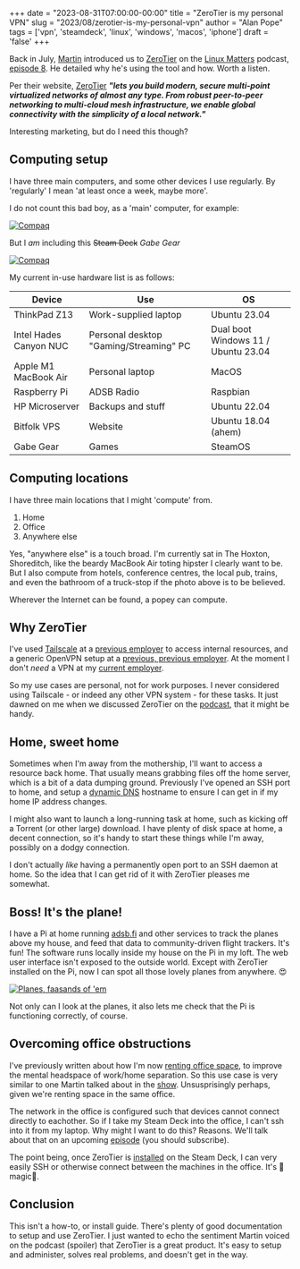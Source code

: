 +++
date = "2023-08-31T07:00:00-00:00"
title = "ZeroTier is my personal VPN"
slug = "2023/08/zerotier-is-my-personal-vpn"
author = "Alan Pope"
tags = ['vpn', 'steamdeck', 'linux', 'windows', 'macos', 'iphone']
draft = 'false'
+++

Back in July, [Martin](https://wimpysworld.com/) introduced us to [ZeroTier](https://www.zerotier.com/) on the [Linux Matters](https://linuxmatters.sh/) podcast, [episode 8](https://linuxmatters.sh/8/). He detailed why he's using the tool and how. Worth a listen. 

Per their website, [ZeroTier](https://www.zerotier.com/) ***"lets you build modern, secure multi-point virtualized networks of almost any type. From robust peer-to-peer networking to multi-cloud mesh infrastructure, we enable global connectivity with the simplicity of a local network."***

Interesting marketing, but do I need this though?

## Computing setup

I have three main computers, and some other devices I use regularly. By 'regularly' I mean 'at least once a week, maybe more'. 

I do not count this bad boy, as a 'main' computer, for example:

[![Compaq](/blog/images/2023-08-31/compaq.jpeg)](/blog/images/2023-08-31/compaq.jpeg)

But I *am* including this ~~Steam Deck~~ *Gabe Gear*

[![Compaq](/blog/images/2023-08-31/steamdeck.jpeg)](/blog/images/2023-08-31/steamdeck.jpeg)

My current in-use hardware list is as follows:

| Device | Use | OS|
|--------|-----|---|
| ThinkPad Z13 | Work-supplied laptop | Ubuntu 23.04|
| Intel Hades Canyon NUC | Personal desktop "Gaming/Streaming" PC | Dual boot Windows 11 / Ubuntu 23.04|
| Apple M1 MacBook Air | Personal laptop | MacOS|
| Raspberry Pi | ADSB Radio | Raspbian |
| HP Microserver | Backups and stuff| Ubuntu 22.04 |
| Bitfolk VPS | Website| Ubuntu 18.04 (ahem)|
| Gabe Gear | Games | SteamOS |

## Computing locations

I have three main locations that I might 'compute' from.

1. Home
2. Office
3. Anywhere else

Yes, "anywhere else" is a touch broad. I'm currently sat in The Hoxton, Shoreditch, like the beardy MacBook Air toting hipster I clearly want to be. But I also compute from hotels, conference centres, the local pub, trains, and even the bathroom of a truck-stop if the photo above is to be believed. 

Wherever the Internet can be found, a popey can compute. 

## Why ZeroTier

I've used [Tailscale](https://tailscale.com/) at a [previous employer](https://www.influxdata.com/) to access internal resources, and a generic OpenVPN setup at a [previous, previous employer](https://canonical.com). At the moment I don't *need* a VPN at my [current employer](https://axiom.co/). 

So my use cases are personal, not for work purposes. I never considered using Tailscale - or indeed any other VPN system - for these tasks. It just dawned on me when we discussed ZeroTier on the [podcast](https://linuxmatters.sh/8/), that it might be handy.

## Home, sweet home

Sometimes when I'm away from the mothership, I'll want to access a resource back home. That usually means grabbing files off the home server, which is a bit of a data dumping ground. Previously I've opened an SSH port to home, and setup a [dynamic DNS](https://afraid.org/) hostname to ensure I can get in if my home IP address changes. 

I might also want to launch a long-running task at home, such as kicking off a Torrent (or other large) download. I have plenty of disk space at home, a decent connection, so it's handy to start these things while I'm away, possibly on a dodgy connection.

I don't actually *like* having a permanently open port to an SSH daemon at home. So the idea that I can get rid of it with ZeroTier pleases me somewhat.

## Boss! It's the plane!

I have a Pi at home running [adsb.fi](https://adsb.fi/) and other services to track the planes above my house, and feed that data to community-driven flight trackers. It's fun! The software runs locally inside my house on the Pi in my loft. The web user interface isn't exposed to the outside world. Except with ZeroTier installed on the Pi, now I can spot all those lovely planes from anywhere. 😍

[![Planes, faasands of 'em](/blog/images/2023-08-31/planes.png)](/blog/images/2023-08-31/planes.png)

Not only can I look at the planes, it also lets me check that the Pi is functioning correctly, of course.

## Overcoming office obstructions

I've previously written about how I'm now [renting office space](/blog/2023/08/its-not-working-from-home), to improve the mental headspace of work/home separation. So this use case is very similar to one Martin talked about in the [show](https://linuxmatters.sh/8/). Unsusprisingly perhaps, given we're renting space in the same office.

The network in the office is configured such that devices cannot connect directly to eachother. So if I take my Steam Deck into the office, I can't ssh into it from my laptop. Why might I want to do this? Reasons. We'll talk about that on an upcoming [episode](https://linuxmatters.sh) (you should subscribe).

The point being, once ZeroTier is [installed](https://wimpysworld.com/posts/install-zerotier-on-steamdeck) on the Steam Deck, I can very easily SSH or otherwise connect between the machines in the office. It's 🌟magic🌟.

## Conclusion

This isn't a how-to, or install guide. There's plenty of good documentation to setup and use ZeroTier. I just wanted to echo the sentiment Martin voiced on the podcast (spoiler) that ZeroTier is a great product. It's easy to setup and administer, solves real problems, and doesn't get in the way.





